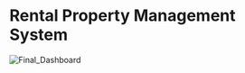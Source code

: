 # Rental Property Management System

![Final_Dashboard](https://github.com/user-attachments/assets/8fe4181d-afd0-40bd-b891-dd8d6f61da3e)
